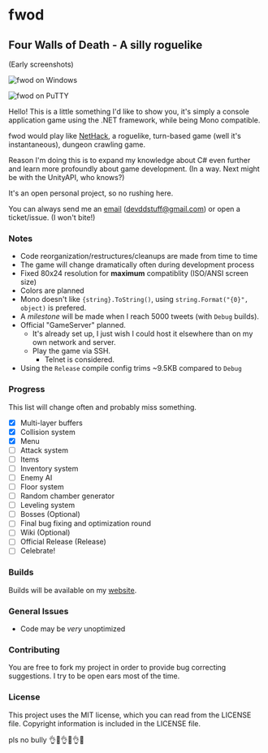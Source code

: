 # fwod
## Four Walls of Death - A silly roguelike

(Early screenshots)

![fwod on Windows](http://www.wilomgfx.net/didier/pages/fwod/img1.png)

![fwod on PuTTY](http://www.wilomgfx.net/didier/pages/fwod/img3.png)

Hello! This is a little something I'd like to show you, it's simply a console application game using the .NET framework, while being Mono compatible.

fwod would play like [NetHack](https://en.wikipedia.org/wiki/NetHack), a roguelike, turn-based game (well it's instantaneous), dungeon crawling game.

Reason I'm doing this is to expand my knowledge about C# even further and learn more profoundly about game development. (In a way. Next might be with the UnityAPI, who knows?)

It's an open personal project, so no rushing here.

You can always send me an [email](mailto:devddstuff@gmail.com) (devddstuff@gmail.com) or open a ticket/issue. (I won't bite!)

### Notes
- Code reorganization/restructures/cleanups are made from time to time
- The game will change dramatically often during development process
- Fixed 80x24 resolution for **maximum** compatiblity (ISO/ANSI screen size)
- Colors are planned
- Mono doesn't like `{string}.ToString()`, using `string.Format("{0}", object)` is prefered.
- A _milestone_ will be made when I reach 5000 tweets (with `Debug` builds).
- Official "GameServer" planned.
  - It's already set up, I just wish I could host it elsewhere than on my own network and server.
  - Play the game via SSH.
    - Telnet is considered.
- Using the `Release` compile config trims ~9.5KB compared to `Debug`

### Progress

This list will change often and probably miss something.

- [x] Multi-layer buffers
- [x] Collision system
- [x] Menu
- [ ] Attack system
- [ ] Items
- [ ] Inventory system
- [ ] Enemy AI
- [ ] Floor system
- [ ] Random chamber generator
- [ ] Leveling system
- [ ] Bosses (Optional)
- [ ] Final bug fixing and optimization round
- [ ] Wiki (Optional)
- [ ] Official Release (Release)
- [ ] Celebrate!

### Builds
Builds will be available on my [website](http://www.wilomgfx.net/didier/pages/fwod.html).

### General Issues
- Code may be _very_ unoptimized

### Contributing
You are free to fork my project in order to provide bug correcting suggestions.
I try to be open ears most of the time.

### License
This project uses the MIT license, which you can read from the LICENSE file.
Copyright information is included in the LICENSE file.

pls no bully :ok_hand::eyes::ok_hand::eyes::ok_hand::poop:
